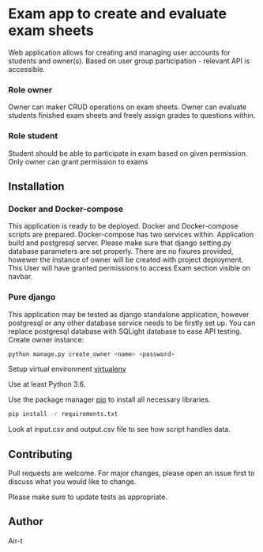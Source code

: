 # Exam app to create and evaluate exam sheets

Web application allows for creating and managing user accounts for students and 
owner(s). Based on user group participation - relevant API is accessible.

### Role owner
Owner can maker CRUD operations on exam sheets. Owner can evaluate students finished exam sheets and freely assign grades to questions within.

### Role student
Student should be able to participate in exam based on given permission. Only owner can grant permission to exams

 

## Installation

### Docker and Docker-compose
This application is ready to be deployed. Docker and Docker-compose scripts are prepared.
Docker-compose has two services within. Application build and postgresql server.
Please make sure that django setting.py database parameters are set properly.
There are no fixures provided, howewer the instance of owner will be created with project deployment.
This User will have granted permissions to access Exam section visible on navbar.

### Pure django
This application may be tested as django standalone application, however postgresql or any other database
service needs to be firstly set up. You can replace postgresql database with SQLight database to ease API testing.
Create owner instance:
```python
python manage.py create_owner <name> <password>
```

Setup virtual environment [virtualenv](https://virtualenv.pypa.io/en/latest/installation/)

Use at least Python 3.6.

Use the package manager [pip](https://pip.pypa.io/en/stable/) to install all necessary libraries.

```bash
pip install -r requirements.txt
```


Look at input.csv and output.csv file to see how script handles data.

## Contributing
Pull requests are welcome. For major changes, please open an issue first to discuss what you would like to change.

Please make sure to update tests as appropriate.

## Author

Air-t
